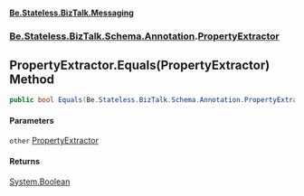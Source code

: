 #### [Be.Stateless.BizTalk.Messaging](README.md 'README')
### [Be.Stateless.BizTalk.Schema.Annotation](Be.Stateless.BizTalk.Schema.Annotation.md 'Be.Stateless.BizTalk.Schema.Annotation').[PropertyExtractor](PropertyExtractor.md 'Be.Stateless.BizTalk.Schema.Annotation.PropertyExtractor')

## PropertyExtractor.Equals(PropertyExtractor) Method

```csharp
public bool Equals(Be.Stateless.BizTalk.Schema.Annotation.PropertyExtractor other);
```
#### Parameters

<a name='Be.Stateless.BizTalk.Schema.Annotation.PropertyExtractor.Equals(Be.Stateless.BizTalk.Schema.Annotation.PropertyExtractor).other'></a>

`other` [PropertyExtractor](PropertyExtractor.md 'Be.Stateless.BizTalk.Schema.Annotation.PropertyExtractor')

#### Returns
[System.Boolean](https://docs.microsoft.com/en-us/dotnet/api/System.Boolean 'System.Boolean')